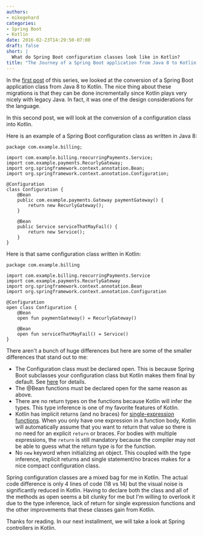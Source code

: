```yaml
---
authors:
- mikegehard
categories:
- Spring Boot
- Kotlin
date: 2016-02-23T14:29:50-07:00
draft: false
short: |
  What do Spring Boot configuration classes look like in Kotlin?
title: "The Journey of a Spring Boot application from Java 8 to Kotlin, part 2: Configuration Classes"
---
```


In the [first post](/post/spring-boot-application-with-kotlin/) of this series, we looked at the conversion of a Spring Boot application class from Java 8 to Kotlin. The nice thing about these migrations is that they can be done incrementally since Kotlin plays very nicely with legacy Java. In fact, it was one of the design considerations for the language.

In this second post, we will look at the conversion of a configuration class into Kotlin.

Here is an example of a Spring Boot configuration class as written in Java 8:

```
package com.example.billing;

import com.example.billing.reocurringPayments.Service;
import com.example.payments.RecurlyGateway;
import org.springframework.context.annotation.Bean;
import org.springframework.context.annotation.Configuration;

@Configuration
class Configuration {
    @Bean
    public com.example.payments.Gateway paymentGateway() {
        return new RecurlyGateway();
    }

    @Bean
    public Service serviceThatMayFail() {
        return new Service();
    }
}
```

Here is that same configuration class written in Kotlin:

```
package com.example.billing

import com.example.billing.reocurringPayments.Service
import com.example.payments.RecurlyGateway
import org.springframework.context.annotation.Bean
import org.springframework.context.annotation.Configuration

@Configuration
open class Configuration {
    @Bean
    open fun paymentGateway() = RecurlyGateway()

    @Bean
    open fun serviceThatMayFail() = Service()
}
```

There aren't a bunch of huge differences but here are some of the smaller differences that stand out to me:

* The Configuration class must be declared open. This is because Spring Boot subclasses your configuration class but Kotlin makes them final by default. See [here](https://kotlinlang.org/docs/reference/classes.html#inheritance) for details.
* The @Bean functions must be declared open for the same reason as above.
* There are no return types on the functions because Kotlin will infer the types. This type inference is one of
my favorite features of Kotlin.
* Kotlin has implicit returns (and no braces) for [single-expression functions](https://kotlinlang.org/docs/reference/functions.html#single-expression-functions). When you only have one expression in a function body, Kotlin will automatically assume that you want to return that value so there is no need for an explicit `return` or braces. For bodies with multiple expressions, the `return` is still mandatory because the compiler may not be able to guess what the return type is for the function.
* No `new` keyword when initializing an object. This coupled with the type inference, implicit returns and single statement/no braces makes for a nice compact configuration class.

Spring configuration classes are a mixed bag for me in Kotlin. The actual code difference is only 4 lines of code (18 vs 14) but the visual noise is significantly reduced in Kotlin. Having to declare both the class and all of the methods as open seems a bit clunky for me but I'm willing to overlook it due to the type inference, lack of return for single expression functions and the other improvements that these classes gain from Kotlin.

Thanks for reading. In our next installment, we will take a look at Spring controllers in Kotlin.
